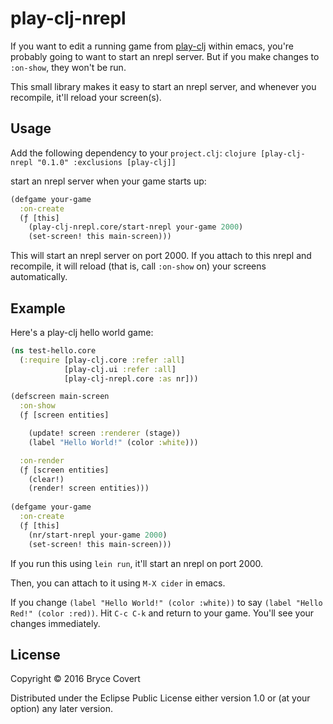# play-clj-nrepl

If you want to edit a running game from [play-clj](https://github.com/oakes/play-clj) within emacs, you're probably going to want to start an nrepl server. But if you make changes to ```:on-show```, they won't be run.

This small library makes it easy to start an nrepl server, and whenever you recompile, it'll reload your screen(s).

## Usage

Add the following dependency to your ```project.clj```:
```clojure [play-clj-nrepl "0.1.0" :exclusions [play-clj]]```

start an nrepl server when your game starts up:
```clojure 
(defgame your-game
  :on-create
  (ƒ [this]
    (play-clj-nrepl.core/start-nrepl your-game 2000)
    (set-screen! this main-screen)))
```

This will start an nrepl server on port 2000. If you attach to this nrepl and recompile, it will reload (that is, call ```:on-show``` on) your screens automatically.

## Example

Here's a play-clj hello world game:
```clojure
(ns test-hello.core
  (:require [play-clj.core :refer :all]
            [play-clj.ui :refer :all]
            [play-clj-nrepl.core :as nr]))

(defscreen main-screen
  :on-show
  (ƒ [screen entities]

    (update! screen :renderer (stage))
    (label "Hello World!" (color :white)))

  :on-render
  (ƒ [screen entities]
    (clear!)
    (render! screen entities)))
  
(defgame your-game
  :on-create
  (ƒ [this]
    (nr/start-nrepl your-game 2000)
    (set-screen! this main-screen)))
```

If you run this using ```lein run```, it'll start an nrepl on port 2000.

Then, you can attach to it using ```M-X cider``` in emacs.

If you change ```(label "Hello World!" (color :white))``` to say ```(label "Hello Red!" (color :red))```. Hit ```C-c C-k``` and return to your game. You'll see your changes immediately.

## License

Copyright © 2016 Bryce Covert

Distributed under the Eclipse Public License either version 1.0 or (at
your option) any later version.
